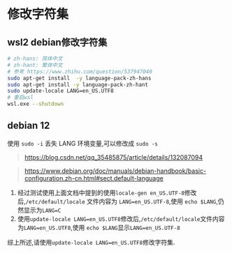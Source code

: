 # 修改字符集

## wsl2 debian修改字符集

```bash
# zh-hans: 简体中文
# zh-hant: 繁体中文
# 参考 https://www.zhihu.com/question/537947040
sudo apt-get install  -y language-pack-zh-hans
sudo apt-get install -y language-pack-zh-hant
sudo update-locale LANG=en_US.UTF8
# 重启wsl
wsl.exe --shutdown
```

## debian 12

使用 `sudo -i` 丢失 LANG 环境变量,可以修改成 `sudo -s`

> https://blog.csdn.net/qq_35485875/article/details/132087094

> https://www.debian.org/doc/manuals/debian-handbook/basic-configuration.zh-cn.html#sect.default-language

1. 经过测试使用上面文档中提到的使用`locale-gen en_US.UTF-8`修改后,`/etc/default/locale` 文件内容为 `LANG=en_US.UTF-8`,使用 `echo $LANG`,仍然显示为`LANG=C`
2. 使用`update-locale LANG=en_US.UTF8`修改后,`/etc/default/locale`文件内容为`LANG=en_US.UTF8`,使用 `echo $LANG`显示`LANG=en_US.UTF-8`

综上所述,请使用`update-locale LANG=en_US.UTF8`修改字符集.
